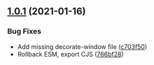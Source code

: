 ## [1.0.1](https://github.com/patrikholcak/react-touchbar-electron/compare/v1.0.0...v1.0.1) (2021-01-16)


### Bug Fixes

* Add missing decorate-window file ([c703f50](https://github.com/patrikholcak/react-touchbar-electron/commit/c703f5001e1335ecf20414966f22af1325b33bdb))
* Rollback ESM, export CJS ([766bf28](https://github.com/patrikholcak/react-touchbar-electron/commit/766bf28ff67b5f5a06aa015fe829a4f08343bc76))

